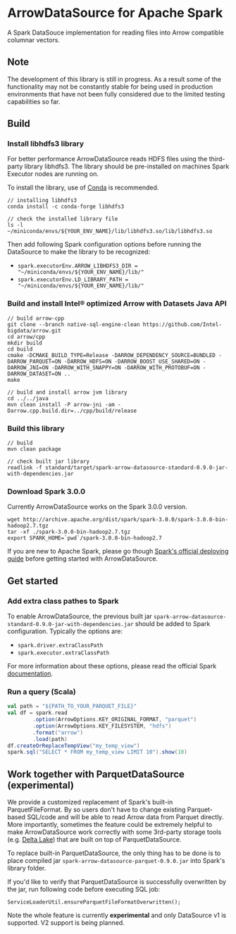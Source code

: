 # ArrowDataSource for Apache Spark
A Spark DataSouce implementation for reading files into Arrow compatible columnar vectors.

## Note
The development of this library is still in progress. As a result some of the functionality may not be constantly stable for being used in production environments that have not been fully considered due to the limited testing capabilities so far.

## Build
### Install libhdfs3 library

For better performance ArrowDataSource reads HDFS files using the third-party library libhdfs3. The library should be pre-installed 
on machines Spark Executor nodes are running on.

To install the library, use of [Conda](https://docs.conda.io/en/latest/) is recommended.

```
// installing libhdfs3
conda install -c conda-forge libhdfs3

// check the installed library file
ls -l ~/miniconda/envs/${YOUR_ENV_NAME}/lib/libhdfs3.so/lib/libhdfs3.so
```

Then add following Spark configuration options before running the DataSource to make the library to be recognized:

* `spark.executorEnv.ARROW_LIBHDFS3_DIR = "~/miniconda/envs/${YOUR_ENV_NAME}/lib/"`
* `spark.executorEnv.LD_LIBRARY_PATH = "~/miniconda/envs/${YOUR_ENV_NAME}/lib/"`

### Build and install Intel® optimized Arrow with Datasets Java API

```
// build arrow-cpp
git clone --branch native-sql-engine-clean https://github.com/Intel-bigdata/arrow.git
cd arrow/cpp
mkdir build
cd build
cmake -DCMAKE_BUILD_TYPE=Release -DARROW_DEPENDENCY_SOURCE=BUNDLED -DARROW_PARQUET=ON -DARROW_HDFS=ON -DARROW_BOOST_USE_SHARED=ON -DARROW_JNI=ON -DARROW_WITH_SNAPPY=ON -DARROW_WITH_PROTOBUF=ON -DARROW_DATASET=ON ..
make

// build and install arrow jvm library
cd ../../java
mvn clean install -P arrow-jni -am -Darrow.cpp.build.dir=../cpp/build/release
```

### Build this library

```
// build
mvn clean package

// check built jar library
readlink -f standard/target/spark-arrow-datasource-standard-0.9.0-jar-with-dependencies.jar
```

### Download Spark 3.0.0

Currently ArrowDataSource works on the Spark 3.0.0 version.

```
wget http://archive.apache.org/dist/spark/spark-3.0.0/spark-3.0.0-bin-hadoop2.7.tgz
tar -xf ./spark-3.0.0-bin-hadoop2.7.tgz
export SPARK_HOME=`pwd`/spark-3.0.0-bin-hadoop2.7
```

If you are new to Apache Spark, please go though [Spark's official deploying guide](https://spark.apache.org/docs/latest/cluster-overview.html) before getting started with ArrowDataSource.

## Get started
### Add extra class pathes to Spark

To enable ArrowDataSource, the previous built jar `spark-arrow-datasource-standard-0.9.0-jar-with-dependencies.jar` should be added to Spark configuration. Typically the options are:

* `spark.driver.extraClassPath`
* `spark.executor.extraClassPath`

For more information about these options, please read the official Spark [documentation](https://spark.apache.org/docs/latest/configuration.html#runtime-environment).

### Run a query (Scala)

```scala
val path = "${PATH_TO_YOUR_PARQUET_FILE}"
val df = spark.read
        .option(ArrowOptions.KEY_ORIGINAL_FORMAT, "parquet")
        .option(ArrowOptions.KEY_FILESYSTEM, "hdfs")
        .format("arrow")
        .load(path)
df.createOrReplaceTempView("my_temp_view")
spark.sql("SELECT * FROM my_temp_view LIMIT 10").show(10)
```

## Work together with ParquetDataSource (experimental)

We provide a customized replacement of Spark's built-in ParquetFileFormat. By so users don't have
to change existing Parquet-based SQL/code and will be able to read Arrow data from Parquet directly.
More importantly, sometimes the feature could be extremely helpful to make ArrowDataSource work correctly
with some 3rd-party storage tools (e.g. [Delta Lake](https://github.com/delta-io/delta)) that are built on top of ParquetDataSource.

To replace built-in ParquetDataSource, the only thing has to be done is to place compiled jar `spark-arrow-datasource-parquet-0.9.0.jar` into
Spark's library folder.

If you'd like to verify that ParquetDataSource is successfully overwritten by the jar, run following code 
before executing SQL job:
```
ServiceLoaderUtil.ensureParquetFileFormatOverwritten();
```

Note the whole feature is currently **experimental** and only DataSource v1 is supported. V2 support is being planned.
